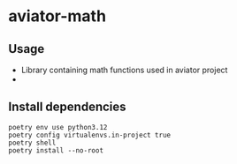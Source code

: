 # aviator-math

## Usage

- Library containing math functions used in aviator project
- 

## Install dependencies
```
poetry env use python3.12
poetry config virtualenvs.in-project true
poetry shell
poetry install --no-root
```


